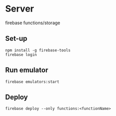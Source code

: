 # Server
firebase functions/storage

## Set-up
```
npm install -g firebase-tools
firebase login
```

## Run emulator
```
firebase emulators:start
```

## Deploy
```
firebase deploy --only functions:<functionName>
```